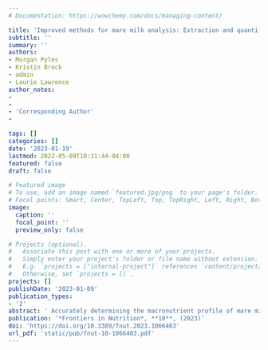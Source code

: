 ```yaml
---
# Documentation: https://wowchemy.com/docs/managing-content/

title: 'Improved methods for mare milk analysis: Extraction and quantification of mare milk carbohydrates and assessment of FTIR-based macronutrient quantification'
subtitle: ''
summary: ''
authors:
- Morgan Pyles
- Kristin Brock
- admin
- Laurie Lawrence
author_notes:
-  
- 
- 'Corresponding Author' 
- 

tags: []
categories: []
date: '2023-01-19'
lastmod: 2022-05-09T10:11:44-04:00
featured: false
draft: false

# Featured image
# To use, add an image named `featured.jpg/png` to your page's folder.
# Focal points: Smart, Center, TopLeft, Top, TopRight, Left, Right, BottomLeft, Bottom, BottomRight.
image:
  caption: ''
  focal_point: ''
  preview_only: false

# Projects (optional).
#   Associate this post with one or more of your projects.
#   Simply enter your project's folder or file name without extension.
#   E.g. `projects = ["internal-project"]` references `content/project/deep-learning/index.md`.
#   Otherwise, set `projects = []`.
projects: []
publishDate: '2023-01-09'
publication_types:
- '2'
abstract: ' Accurately determining the macronutrient profile of mare milk is a precursor to studying how milk composition affects foals’ growth and development. This study optimized and validated an extraction and quantification method for mare milk oligosaccharides, which make up a portion of the carbohydrate fraction of mare milk. Mare milk was extracted with chloroform and methanol, and oligosaccharides were selectively isolated from the carbohydrate fraction using porous-graphitized carbon solid-phase-extraction (SPE). Good recovery rates for milk oligosaccharides (between 70 and 100%) were achieved with the optimized method. This study also compared the use of Fourier-Transform infrared (FTIR) spectroscopy versus wet chemistry quantification methods for protein, fat, and lactose. The FTIR method produced statistically equivalent protein contents to the wet chemistry method, along with substantial savings in both analyst time and consumable consumption. FTIR analysis slightly underestimated the fat content of mare milk relative to the official wet chemistry method, with the difference between the methods increasing at higher fat contents. FTIR also overestimated the lactose content of mare milk and appeared to generate “lactose” values that included the milk oligosaccharides and thus represented the total carbohydrate (lactose and milk oligosaccharides) content of mare milk.'
publication: '*Frontiers in Nutrition*, **10**, (2023)'
doi: 'https://doi.org/10.3389/fnut.2023.1066463'
url_pdf: 'static/pub/fnut-10-1066463.pdf'
---
```

